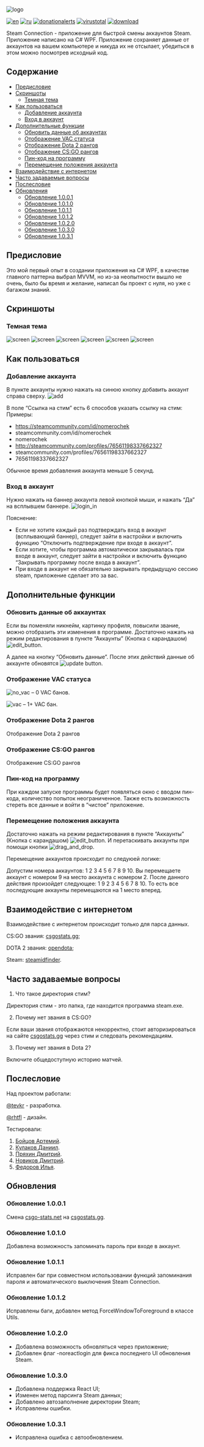 ![logo](https://github.com/tevkr/Steam-Connection/blob/main/README%20images/logo.svg)

[![en](https://img.shields.io/badge/lang-en-blue.svg)](https://github.com/tevkr/Steam-Connection/blob/main/README.md)
[![ru](https://img.shields.io/badge/lang-ru-blue.svg)](https://github.com/tevkr/Steam-Connection/blob/main/README.ru-RU.md)
[![donationalerts](https://img.shields.io/badge/donationalerts-red.svg)](https://www.donationalerts.com/r/nom_xd)
[![virustotal](https://img.shields.io/badge/virustotal-1/66-green.svg)](https://www.virustotal.com/gui/file/67ef8760083228a2f0a09f463718cb6fdc1d89d08ba73b2c87252f212fe91262/detection)
[![download](https://img.shields.io/badge/download-latest-green.svg)](https://github.com/tevkr/Steam-Connection/releases/latest)

Steam Connection - приложение для быстрой смены аккаунтов Steam. Приложение написано на C# WPF. Приложение сохраняет данные от аккаунтов на вашем компьютере и никуда их не отсылает, убедиться в этом можно посмотрев исходный код.
## Содержание
- [Предисловие](#предисловие)
- [Скриншоты](#скриншоты)
    - [Темная тема](#темная-тема)
- [Как пользоваться](#как-пользоваться)
    - [Добавление аккаунта](#добавление-аккаунта)
    - [Вход в аккаунт](#вход-в-аккаунт)
 - [Дополнительные функции](#дополнительные-функции)
    - [Обновить данные об аккаунтах](#обновить-данные-об-аккаунтах)
    - [Отображение VAC статуса](#отображение-vac-статуса)
    - [Отображение Dota 2 рангов](#отображение-dota-2-рангов)
    - [Отображение CS:GO рангов](#отображение-csgo-рангов)
    - [Пин-код на программу](#пин-код-на-программу)
    - [Перемещение положения аккаунта](#перемещение-положения-аккаунта)
 - [Взаимодействие с интернетом](#взаимодействие-с-интернетом)
 - [Часто задаваемые вопросы](#часто-задаваемые-вопросы)
 - [Послесловие](#послесловие)
 - [Обновления](#обновления)
     - [Обновление 1.0.0.1](#обновление-1001)
     - [Обновление 1.0.1.0](#обновление-1010)
     - [Обновление 1.0.1.1](#обновление-1011)
     - [Обновление 1.0.1.2](#обновление-1012)
     - [Обновление 1.0.2.0](#обновление-1020)
     - [Обновление 1.0.3.0](#обновление-1030)
     - [Обновление 1.0.3.1](#обновление-1031)
## Предисловие
Это мой первый опыт в создании приложения на C# WPF, в качестве главного паттерна выбрал MVVM, но из-за неопытности вышло не очень, было бы время и желание, написал бы проект с нуля, но уже c багажом знаний.
## Скриншоты
### Темная тема
![screen](https://github.com/tevkr/Steam-Connection/blob/main/README%20images/screen_dark_1.png)
![screen](https://github.com/tevkr/Steam-Connection/blob/main/README%20images/screen_dark_2.png)
![screen](https://github.com/tevkr/Steam-Connection/blob/main/README%20images/screen_dark_3.png)
![screen](https://github.com/tevkr/Steam-Connection/blob/main/README%20images/screen_dark_4.png)
![screen](https://github.com/tevkr/Steam-Connection/blob/main/README%20images/screen_dark_5.png)
![screen](https://github.com/tevkr/Steam-Connection/blob/main/README%20images/screen_dark_6.png)
## Как пользоваться
### Добавление аккаунта
В пункте аккаунты нужно нажать на синюю кнопку добавить аккаунт справа сверху.
![add](https://github.com/tevkr/Steam-Connection/blob/main/README%20images/add_account.png)

В поле “Ссылка на стим” есть 6 способов указать ссылку на стим:
Примеры:
* https://steamcommunity.com/id/nomerochek
* steamcommunity.com/id/nomerochek
* nomerochek
* http://steamcommunity.com/profiles/76561198337662327
* steamcommunity.com/profiles/76561198337662327
* 76561198337662327
 
Обычное время добавления аккаунта меньше 5 секунд.
### Вход в аккаунт
Нужно нажать на баннер аккаунта левой кнопкой мыши, и нажать “Да” на всплывшем баннере.
![login_in](https://github.com/tevkr/Steam-Connection/blob/main/README%20images/login.png)

Пояснение:
* Если не хотите каждый раз подтверждать вход в аккаунт (всплывающий баннер), следует зайти в настройки и включить функцию “Отключить подтверждение при входе в аккаунт”.
* Если хотите, чтобы программа автоматически закрывалась при входе в аккаунт, следует зайти в настройки и включить функцию “Закрывать программу после входа в аккаунт”.
* При входе в аккаунт не обязательно закрывать предыдущую сессию steam, приложение сделает это за вас.
## Дополнительные функции
### Обновить данные об аккаунтах
Если вы поменяли никнейм, картинку профиля, повысили звание, можно отобразить эти изменения в программе. Достаточно нажать на режим редактирования в пункте “Аккаунты” (Кнопка с карандашом) ![edit_button](https://github.com/tevkr/Steam-Connection/blob/main/README%20images/edit_button.svg).

А далее на кнопку “Обновить данные”. После этих действий данные об аккаунте обновятся ![update button](https://github.com/tevkr/Steam-Connection/blob/main/README%20images/update_accounts.svg).
### Отображение VAC статуса
![no_vac](https://github.com/tevkr/Steam-Connection/blob/main/README%20images/no_vac.svg) – 0 VAC банов.

![vac](https://github.com/tevkr/Steam-Connection/blob/main/README%20images/vac.svg) – 1+ VAC бан.
### Отображение Dota 2 рангов
Отображение Dota 2 рангов
### Отображение CS:GO рангов
Отображение CS:GO рангов
### Пин-код на программу
При каждом запуске программы будет появляться окно с вводом пин-кода, количество попыток неограниченное. Также есть возможность стереть все данные и войти в “чистое” приложение.
### Перемещение положения аккаунта
Достаточно нажать на режим редактирования в пункте “Аккаунты” (Кнопка с карандашом) ![edit_button](https://github.com/tevkr/Steam-Connection/blob/main/README%20images/edit_button.svg). И перетаскивать аккаунты при помощи кнопки ![drag_and_drop](https://github.com/tevkr/Steam-Connection/blob/main/README%20images/drag_and_drop_button.svg).

Перемещение аккаунтов происходит по следуюей логике:

Допустим номера аккаунтов: 1 2 3 4 5 6 7 8 9 10. Вы перемещаете аккаунт с номером 9 на место аккаунта с номером 2. После данного действия произойдет следующее: 1 9 2 3 4 5 6 7 8 10. То есть все последующие аккаунты перемещаются на 1 место вперед.
## Взаимодействие с интернетом
Взаимодействие с интернетом происходит только для парса данных.

CS:GO звания: [csgostats.gg](https://csgostats.gg/);

DOTA 2 звания: [opendota](https://docs.opendota.com/);

Steam: [steamidfinder](https://steamid.xyz/).
## Часто задаваемые вопросы
1. Что такое директория стим?

Директория стим - это папка, где находится программа steam.exe.

2. Почему нет звания в CS:GO?

Если ваши звания отображаются некорректно, стоит авторизироваться на сайте [csgostats.gg](https://csgostats.gg/) через стим и следовать рекомендациям.

3. Почему нет звания в Dota 2?

Включите общедоступную историю матчей.
## Послесловие
Над проектом работали:

[@tevkr](https://github.com/tevkr) - разработка.

[@rhtfl](https://github.com/rhtfl) - дизайн.

Тестировали:

1. [Бойцов Артемий](https://vk.com/id262269724).
2. [Кулаков Даниил](https://vk.com/id462365418).
3. [Пряхин Дмитрий](https://vk.com/id80937368).
4. [Новиков Дмитрий](https://vk.com/id506852309).
5. [Федоров Илья](https://vk.com/id108573137).

## Обновления
### Обновление 1.0.0.1
Смена [csgo-stats.net](https://csgo-stats.net/) на [csgostats.gg](https://csgostats.gg/).
### Обновление 1.0.1.0
Добавлена возможность запоминать пароль при входе в аккаунт.
### Обновление 1.0.1.1
Исправлен баг при совместном использовании функций запоминания пароля и автоматического выключения Steam Connection.
### Обновление 1.0.1.2
Исправлены баги, добавлен метод ForceWindowToForeground в классе Utils. 
### Обновление 1.0.2.0
- Добавлена возможность обновляться через приложение;
- Добавлен флаг -noreactlogin для фикса последнего UI обновления Steam.
### Обновление 1.0.3.0
- Добавлена поддержка React UI;
- Изменен метод парсинга Steam данных;
- Добавлено автозаполнение директории Steam;
- Исправлены ошибки.
### Обновление 1.0.3.1
- Исправлена ошибка с автообновлением.